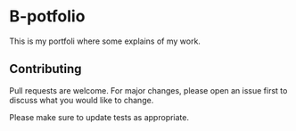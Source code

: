 # B-potfolio
This is my portfoli where some explains of my work.



## Contributing
Pull requests are welcome. For major changes, please open an issue first to discuss what you would like to change.

Please make sure to update tests as appropriate.
